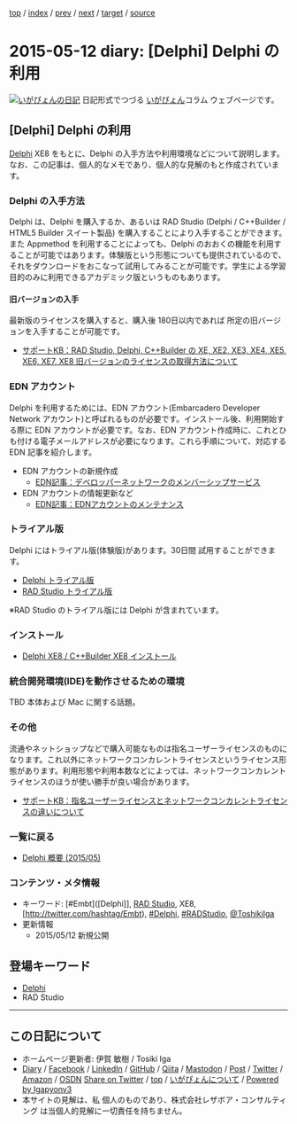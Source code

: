 [top](../index.html) 
 / [index](index.html) 
 / [prev](ig150511.html) 
 / [next](ig150513.html) 
 / [target](https://www.igapyon.jp/igapyon/diary/2015/ig150512.html) 
 / [source](https://github.com/igapyon/diary/blob/master/2015/ig150512.src.md) 

2015-05-12 diary: [Delphi] Delphi の利用
=====================================================================================================
[![いがぴょんの日記](https://www.igapyon.jp/igapyon/diary/images/iga202308_128.jpg "いがぴょん")](https://www.igapyon.jp/igapyon/diary/memo/memoigapyon.html) 日記形式でつづる [いがぴょん](https://www.igapyon.jp/igapyon/diary/memo/memoigapyon.html)コラム ウェブページです。

## [Delphi] Delphi の利用

[Delphi](../keyword/delphi.html) XE8 をもとに、Delphi の入手方法や利用環境などについて説明します。
なお、この記事は、個人的なメモであり、個人的な見解のもと作成されています。


### Delphi の入手方法

Delphi は、Delphi を購入するか、あるいは RAD Studio (Delphi / C++Builder / HTML5 Builder スイート製品) を購入することにより入手することができます。また Appmethod を利用することによっても、Delphi のおおくの機能を利用することが可能ではあります。体験版という形態についても提供されているので、それをダウンロードをおこなって試用してみることが可能です。学生による学習目的のみに利用できるアカデミック版というものもあります。


#### 旧バージョンの入手

最新版のライセンスを購入すると、購入後 180日以内であれば 所定の旧バージョンを入手することが可能です。

* [サポートKB：RAD Studio, Delphi, C++Builder の XE, XE2, XE3, XE4, XE5, XE6, XE7, XE8 旧バージョンのライセンスの取得方法について](http://support.embarcadero.com/jp/article/40874)



### EDN アカウント

Delphi を利用するためには、EDN アカウント(Embarcadero Developer Network アカウント)と呼ばれるものが必要です。インストール後、利用開始する際に EDN アカウントが必要です。なお、EDN アカウント作成時に、これとひも付ける電子メールアドレスが必要になります。これら手順について、対応する EDN 記事を紹介します。

* EDN アカウントの新規作成
  * [EDN記事：デベロッパーネットワークのメンバーシップサービス](http://edn.embarcadero.com/jp/article/33532)
* EDN アカウントの情報更新など
  * [EDN記事：EDNアカウントのメンテナンス](http://edn.embarcadero.com/jp/article/40006)



### トライアル版

Delphi にはトライアル版(体験版)があります。30日間 試用することができます。

* [Delphi トライアル版](http://www.embarcadero.com/jp/products/delphi/downloads?redirect=downloads)
* [RAD Studio トライアル版](http://www.embarcadero.com/jp/products/rad-studio/downloads?redirect=downloads)

※RAD Studio のトライアル版には Delphi が含まれています。


### インストール


* [Delphi XE8 / C++Builder XE8 インストール](https://igapyon.github.io/diary/2015/ig150418.html)



### 統合開発環境(IDE)を動作させるための環境

TBD 本体および Mac に関する話題。


### その他

流通やネットショップなどで購入可能なものは指名ユーザーライセンスのものになります。これ以外にネットワークコンカレントライセンスというライセンス形態があります。利用形態や利用本数などによっては、ネットワークコンカレントライセンスのほうが使い勝手が良い場合があります。

* [サポートKB：指名ユーザーライセンスとネットワークコンカレントライセンスの違いについて](http://support.embarcadero.com/jp/article/38752)



### 一覧に戻る


* [Delphi 概要 (2015/05)](https://igapyon.github.io/diary/2015/ig150511.html)



### コンテンツ・メタ情報


* キーワード: [#Embt]([Delphi]], [RAD Studio](https://www.embarcadero.com/jp/products/rad-studio), XE8, [http://twitter.com/hashtag/Embt), [#Delphi](http://twitter.com/hashtag/Delphi), [#RADStudio](http://twitter.com/hashtag/RADStudio), [@ToshikiIga](http://twitter.com/ToshikiIga)
* 更新情報
  * 2015/05/12 新規公開

## 登場キーワード

* [Delphi](../keyword/delphi.html)
* RAD Studio

----------------------------------------------------------------------------------------------------

## この日記について

* ホームページ更新者: 伊賀 敏樹 / Tosiki Iga
* [Diary](https://www.igapyon.jp/igapyon/diary/) / [Facebook](https://www.facebook.com/igapyon) / [LinkedIn](https://www.linkedin.com/in/toshikiiga) / [GitHub](https://github.com/igapyon) / [Qiita](https://qiita.com/igapyon) / [Mastodon](https://social.vivaldi.net/@igapyon) / [Post](https://post.news/igapyon) / [Twitter](https://twitter.com/ToshikiIga) / [Amazon](https://www.amazon.co.jp/%E4%BC%8A%E8%B3%80-%E6%95%8F%E6%A8%B9/e/B004LTQWCQ) / [OSDN](https://ja.osdn.net/users/iga/)
[Share on Twitter](https://twitter.com/intent/tweet?hashtags=igapyon%2Cdiary%2C%E3%81%84%E3%81%8C%E3%81%B4%E3%82%87%E3%82%93%2CDelphi%2CRAD+Studio&text=%5BDelphi%5D+Delphi+%E3%81%AE%E5%88%A9%E7%94%A8&url=https%3A%2F%2Fwww.igapyon.jp%2Figapyon%2Fdiary%2F2015%2Fig150512.html) / [top](../index.html) / [いがぴょんについて](https://www.igapyon.jp/igapyon/diary/memo/memoigapyon.html) / [Powered by Igapyonv3](https://github.com/igapyon/igapyonv3)
* 本サイトの見解は、私 個人のものであり、株式会社レザボア・コンサルティング は当個人的見解に一切責任を持ちません。 

